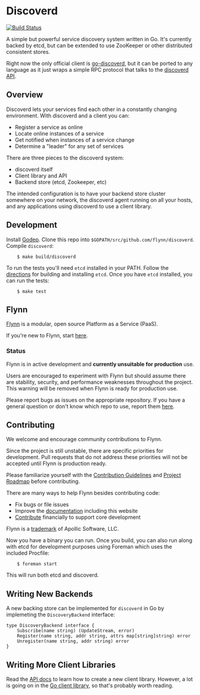 # Discoverd

[![Build Status](https://travis-ci.org/flynn/discoverd.svg?branch=master)](https://travis-ci.org/flynn/discoverd)

A simple but powerful service discovery system written in Go. It's currently backed by etcd, but can be
extended to use ZooKeeper or other distributed consistent stores. 

Right now the only official client is [go-discoverd](https://github.com/flynn/go-discoverd), but it can be ported to any language as it just wraps a simple RPC protocol that talks to the [discoverd API](https://github.com/flynn/discoverd/blob/master/docs/API.md).

## Overview

Discoverd lets your services find each other in a constantly changing environment. With discoverd and a client you can:
 * Register a service as online
 * Locate online instances of a service
 * Get notified when instances of a service change
 * Determine a "leader" for any set of services

There are three pieces to the discoverd system:
 * discoverd itself
 * Client library and API
 * Backend store (etcd, Zookeeper, etc)

The intended configuration is to have your backend store cluster somewhere on your network, the discoverd agent running on all your hosts, and any applications using discoverd to use a client library. 

## Development

Install [Godep](https://github.com/tools/godep).
Clone this repo into `$GOPATH/src/github.com/flynn/discoverd`.
Compile `discoverd`:


```
	$ make build/discoverd
```

To run the tests you'll need `etcd` installed in your PATH.
Follow the [directions](https://github.com/coreos/etcd) for building and installing `etcd`.
Once you have `etcd` installed, you can run the tests:

```
	$ make test
```

## Flynn

[Flynn](https://flynn.io) is a modular, open source Platform as a Service (PaaS). 

If you're new to Flynn, start [here](https://github.com/flynn/flynn).

### Status

Flynn is in active development and **currently unsuitable for production** use. 

Users are encouraged to experiment with Flynn but should assume there are stability, security, and performance weaknesses throughout the project. This warning will be removed when Flynn is ready for production use.

Please report bugs as issues on the appropriate repository. If you have a general question or don't know which repo to use, report them [here](https://github.com/flynn/flynn/issues).

## Contributing

We welcome and encourage community contributions to Flynn.

Since the project is still unstable, there are specific priorities for development. Pull requests that do not address these priorities will not be accepted until Flynn is production ready.

Please familiarize yourself with the [Contribution Guidelines](https://flynn.io/docs/contributing) and [Project Roadmap](https://flynn.io/docs/roadmap) before contributing.

There are many ways to help Flynn besides contributing code:

 - Fix bugs or file issues
 - Improve the [documentation](https://github.com/flynn/flynn.io) including this website
 - [Contribute](https://flynn.io/#sponsor) financially to support core development

Flynn is a [trademark](https://flynn.io/docs/trademark-guidelines) of Apollic Software, LLC.

Now you have a binary you can run. Once you build, you can also run along with etcd for development purposes using Foreman which uses the included Procfile:

```
	$ foreman start
```

This will run both etcd and discoverd. 

## Writing New Backends

A new backing store can be implemented for `discoverd` in Go by implemeting the `DiscoveryBackend` interface:

```
type DiscoveryBackend interface {
	Subscribe(name string) (UpdateStream, error)
	Register(name string, addr string, attrs map[string]string) error
	Unregister(name string, addr string) error
}
```

## Writing More Client Libraries

Read the [API docs](https://github.com/flynn/discoverd/blob/master/docs/API.md) to learn how to create a new client library. However, a lot is going on in the [Go client library](https://github.com/flynn/go-discoverd), so that's probably worth reading.
